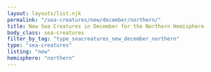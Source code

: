 ```yaml
---
layout: layouts/list.njk
permalink: "/sea-creatures/new/december/northern/"
title: New Sea Creatures in December for the Northern Hemisphere
body_class: sea-creatures
filter_by_tag: "type_seacreatures_new_december_northern"
type: "sea-creatures"
listing: "new"
hemisphere: "northern"
---
```


